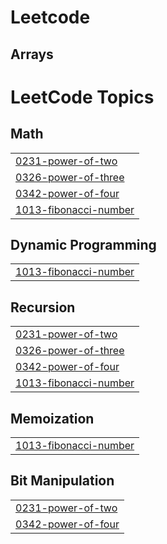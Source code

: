 # Leetcode

## Arrays


<!---LeetCode Topics Start-->
# LeetCode Topics
## Math
|  |
| ------- |
| [0231-power-of-two](https://github.com/Eluruchandrika/Leetcode/tree/master/0231-power-of-two) |
| [0326-power-of-three](https://github.com/Eluruchandrika/Leetcode/tree/master/0326-power-of-three) |
| [0342-power-of-four](https://github.com/Eluruchandrika/Leetcode/tree/master/0342-power-of-four) |
| [1013-fibonacci-number](https://github.com/Eluruchandrika/Leetcode/tree/master/1013-fibonacci-number) |
## Dynamic Programming
|  |
| ------- |
| [1013-fibonacci-number](https://github.com/Eluruchandrika/Leetcode/tree/master/1013-fibonacci-number) |
## Recursion
|  |
| ------- |
| [0231-power-of-two](https://github.com/Eluruchandrika/Leetcode/tree/master/0231-power-of-two) |
| [0326-power-of-three](https://github.com/Eluruchandrika/Leetcode/tree/master/0326-power-of-three) |
| [0342-power-of-four](https://github.com/Eluruchandrika/Leetcode/tree/master/0342-power-of-four) |
| [1013-fibonacci-number](https://github.com/Eluruchandrika/Leetcode/tree/master/1013-fibonacci-number) |
## Memoization
|  |
| ------- |
| [1013-fibonacci-number](https://github.com/Eluruchandrika/Leetcode/tree/master/1013-fibonacci-number) |
## Bit Manipulation
|  |
| ------- |
| [0231-power-of-two](https://github.com/Eluruchandrika/Leetcode/tree/master/0231-power-of-two) |
| [0342-power-of-four](https://github.com/Eluruchandrika/Leetcode/tree/master/0342-power-of-four) |
<!---LeetCode Topics End-->